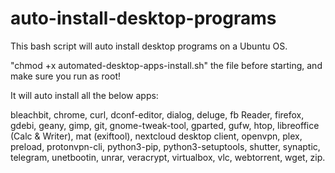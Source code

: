 # auto-install-desktop-programs
This bash script will auto install desktop programs on a Ubuntu OS.

"chmod +x automated-desktop-apps-install.sh" the file before starting, and make sure you run as root!

It will auto install all the below apps:

bleachbit, chrome, curl, dconf-editor, dialog, deluge, fb Reader, firefox, gdebi, geany, gimp, git, gnome-tweak-tool, gparted, gufw, htop, libreoffice (Calc & Writer), mat (exiftool), nextcloud desktop client, openvpn, plex, preload, protonvpn-cli, python3-pip, python3-setuptools, shutter, synaptic, telegram, unetbootin, unrar, veracrypt, virtualbox, vlc, webtorrent, wget, zip.
